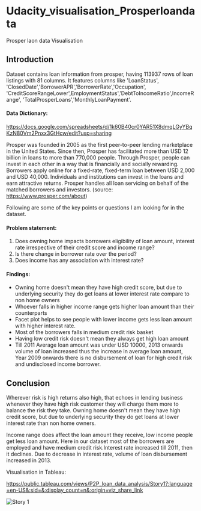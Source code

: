 # Udacity_visualisation_Prosperloandata
Prosper laon data Visualisation

## Introduction

Dataset contains loan information from prosper, having 113937 rows of loan listings with 81 columns.
It features columns like 'LoanStatus', 'ClosedDate','BorrowerAPR','BorrowerRate','Occupation', 'CreditScoreRangeLower',EmploymentStatus','DebtToIncomeRatio',IncomeRange',
'TotalProsperLoans','MonthlyLoanPayment'.

#### Data Dictionary:

https://docs.google.com/spreadsheets/d/1k60B40cr0YAR51X8dmqLGyYBqKzN80Vm2Pnxx3GtHcw/edit?usp=sharing


Prosper was founded in 2005 as the first peer-to-peer lending marketplace in the United States. Since then, Prosper has facilitated more than USD 12 billion in loans to more than 770,000 people.
Through Prosper, people can invest in each other in a way that is financially and socially rewarding. Borrowers apply online for a fixed-rate, fixed-term loan between USD 2,000 and USD 40,000. Individuals and institutions can invest in the loans and earn attractive returns. Prosper handles all loan servicing on behalf of the matched borrowers and investors. 
(source: https://www.prosper.com/about)


Following are some of the key points or questions I am looking for in the dataset.
#### Problem statement:
1. Does owning home impacts borrowers eligibility of loan amount, interest rate irrespective of their credit score and income range?
2. Is there change in borrower rate over the period?
3. Does income has any association with interest rate?

#### Findings:
- Owning home doesn't mean they have high credit score, but due to underlying security they do get loans at lower interest rate compare to non home owners
- Whoever falls in higher income range gets higher loan amount than their counterparts
- Facet plot helps to see people with lower income gets less loan amount with higher interest rate.
- Most of the borrowers falls in medium credit risk basket
- Having low credit risk doesn't mean they always get high loan amount
- Till 2011 Average loan amount was under USD 10000, 2013 onwards volume of loan increased thus the increase in average loan amount, Year 2009 onwards there is no disbursement of loan for high credit risk and undisclosed income borrower.

## Conclusion
   Wherever risk is high returns also high, that echoes in lending business whenever they have high risk customer they will charge them more to balance the risk they take. Owning home doesn't mean they have high credit score, but due to underlying security they do get loans at lower interest rate than non home owners.

   Income range does affect the loan amount they receive, low income people get less loan amount. Here in our dataset most of the borrowers are employed and have medium credit risk.Interest rate increased till 2011, then it declines. Due to decrease in interest rate, volume of loan disbursement increased in 2013.


   Visualisation in Tableau:

   https://public.tableau.com/views/P2P_loan_data_analysis/Story1?:language=en-US&:sid=&:display_count=n&:origin=viz_share_link



   ![Story 1](https://github.com/MorningDewDelight/Udacity_visualisation_Prosperloandata/assets/112013346/645c44b9-6157-458d-b689-b0be87194a5f)

